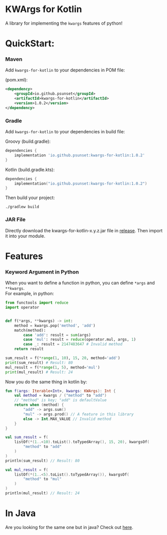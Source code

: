 # KWArgs for Kotlin

A library for implementing the `kwargs` features of python!

# QuickStart:

### Maven

Add `kwargs-for-kotlin` to your dependencies in POM file:

(pom.xml):
```xml
<dependency>
    <groupId>io.github.psunset</groupId>
    <artifactId>kwargs-for-kotlin</artifactId>
    <version>1.0.2</version>
</dependency>
```

### Gradle

Add `kwargs-for-kotlin` to your dependencies in build file:

Groovy (build.gradle): 

```groovy
dependencies {
    implementation 'io.github.psunset:kwargs-for-kotlin:1.0.2'
}
```

Kotlin (build.gradle.kts):

```kotlin
dependencies {
    implementation("io.github.psunset:kwargs-for-kotlin:1.0.2")
}
```

Then build your project:

```
./gradlew build
```

### JAR File
Directly download the kwargs-for-kotlin-x.y.z.jar file in [release](https://github.com/pSUNSET/KWArgsForKotlin/releases).
Then import it into your module.

# Features

### Keyword Argument in Python

When you want to define a function in python, you can define `*args` and `**kwargs`.  
For example, in python:

```python
from functools import reduce
import operator


def f(*args, **kwargs) -> int:
    method = kwargs.pop('method', 'add')
    match(method):
        case 'add': result = sum(args)
        case 'mul': result = reduce(operator.mul, args, 1)
        case _: result = 2147483647 # Invalid method
    return result

sum_result = f(*range(1, 10), 15, 20, method='add')
print(sum_result) # Result: 80
mul_result = f(*range(1, 5), method='mul')
print(mul_result) # Result: 24
```

Now you do the same thing in kotlin by:

```kotlin
fun f(args: Iterable<Int>, kwargs: KWArgs): Int {
    val method = kwargs / ("method" to "add") 
    // "method" is key; "add" is defaultValue
    return when (method) {
        "add" -> args.sum()
        "mul" -> args.prod() // A feature in this library
        else -> Int.MAX_VALUE // Invalid method
    }
}

val sum_result = f(
    listOf(*(1..<10).toList().toTypedArray(), 15, 20), kwargsOf(
        "method" to "add"
    )
)
println(sum_result) // Result: 80

val mul_result = f(
    listOf(*(1..<5).toList().toTypedArray()), kwargsOf(
        "method" to "mul"
    )
)
println(mul_result) // Result: 24
```

# In Java
Are you looking for the same one but in java? Check out [here](https://github.com/pSUNSET/KWArgsForJava).
